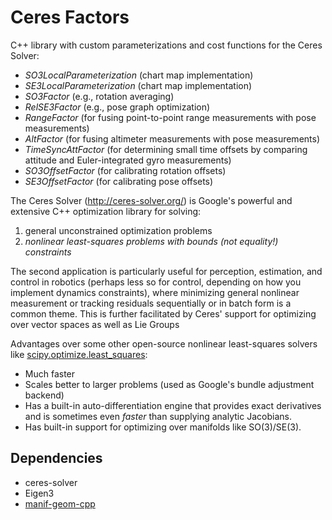 # Ceres Factors

C++ library with custom parameterizations and cost functions for the Ceres Solver:

- *SO3LocalParameterization* (chart map implementation)
- *SE3LocalParameterization* (chart map implementation)
- *SO3Factor* (e.g., rotation averaging)
- *RelSE3Factor* (e.g., pose graph optimization)
- *RangeFactor* (for fusing point-to-point range measurements with pose measurements)
- *AltFactor* (for fusing altimeter measurements with pose measurements)
- *TimeSyncAttFactor* (for determining small time offsets by comparing attitude and Euler-integrated gyro measurements)
- *SO3OffsetFactor* (for calibrating rotation offsets)
- *SE3OffsetFactor* (for calibrating pose offsets)

The Ceres Solver (http://ceres-solver.org/) is Google's powerful and extensive C++ optimization library for solving:

1. general unconstrained optimization problems
2. *nonlinear least-squares problems with bounds (not equality!) constraints*

The second application is particularly useful for perception, estimation, and control in robotics (perhaps less so for control, depending on how you implement dynamics constraints), where minimizing general nonlinear measurement or tracking residuals sequentially or in batch form is a common theme. This is further facilitated by Ceres' support for optimizing over vector spaces as well as Lie Groups

Advantages over some other open-source nonlinear least-squares solvers like [scipy.optimize.least_squares](https://docs.scipy.org/doc/scipy/reference/generated/scipy.optimize.least_squares.html#scipy.optimize.least_squares):

- Much faster
- Scales better to larger problems (used as Google's bundle adjustment backend)
- Has a built-in auto-differentiation engine that provides exact derivatives and is sometimes even *faster* than supplying analytic Jacobians.
- Has built-in support for optimizing over manifolds like SO(3)/SE(3).

## Dependencies

- ceres-solver
- Eigen3
- [manif-geom-cpp](https://github.com/goromal/manif-geom-cpp)
